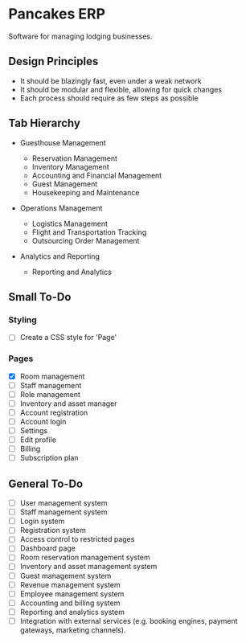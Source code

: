 # Pancakes ERP

Software for managing lodging businesses.

## Design Principles

- It should be blazingly fast, even under a weak network
- It should be modular and flexible, allowing for quick changes
- Each process should require as few steps as possible

## Tab Hierarchy

- Guesthouse Management
   - Reservation Management
   - Inventory Management
   - Accounting and Financial Management
   - Guest Management
   - Housekeeping and Maintenance

 - Operations Management
   - Logistics Management
   - Flight and Transportation Tracking
   - Outsourcing Order Management

 - Analytics and Reporting
   - Reporting and Analytics

## Small To-Do

### Styling

- [ ] Create a CSS style for 'Page'

### Pages

- [x] Room management
- [ ] Staff management
- [ ] Role management
- [ ] Inventory and asset manager
- [ ] Account registration
- [ ] Account login
- [ ] Settings
- [ ] Edit profile
- [ ] Billing
- [ ] Subscription plan

## General To-Do

- [ ] User management system
- [ ] Staff management system
- [ ] Login system
- [ ] Registration system
- [ ] Access control to restricted pages
- [ ] Dashboard page
- [ ] Room reservation management system
- [ ] Inventory and asset management system
- [ ] Guest management system
- [ ] Revenue management system
- [ ] Employee management system
- [ ] Accounting and billing system
- [ ] Reporting and analytics system
- [ ] Integration with external services (e.g. booking engines, payment gateways, marketing channels).
